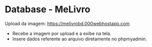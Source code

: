 ﻿# Database - MeLivro

Upload da imagem:
https://melivrobd.000webhostapp.com

-  Recebe a imagem por upload e a exibe na tela.
-  Insere dados referente ao arquivo diretamente no phpmyadmin.

